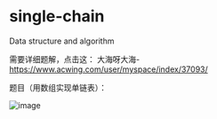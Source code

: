 # single-chain
Data structure and algorithm

需要详细题解，点击这： 大海呀大海-https://www.acwing.com/user/myspace/index/37093/

 题目（用数组实现单链表）：
    
  ![image](https://user-images.githubusercontent.com/121226086/214876237-2cbd752d-2c45-4726-833c-79d327762488.png)
